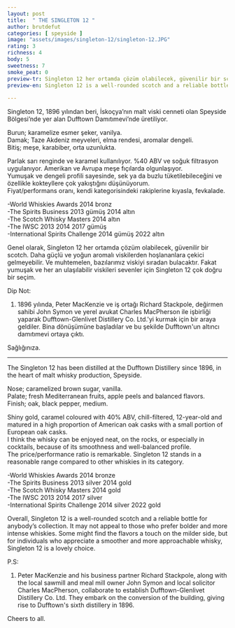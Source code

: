```yaml
---
layout: post
title:  " THE SINGLETON 12 "
author: brutdefut
categories: [ speyside ]
image: "assets/images/singleton-12/singleton-12.JPG"
rating: 3
richness: 4
body: 5
sweetness: 7
smoke_peat: 0
preview-tr: Singleton 12 her ortamda çözüm olabilecek, güvenilir bir scotch.                 
preview-en: Singleton 12 is a well-rounded scotch and a reliable bottle for anybody’s collection.           
     
---
```


Singleton 12, 1896 yılından beri, İskoçya’nın malt viski cenneti olan Speyside Bölgesi’nde yer alan Dufftown Damıtımevi’nde üretiliyor.  

Burun; karamelize esmer şeker, vanilya.  
Damak; Taze Akdeniz meyveleri, elma rendesi, aromalar dengeli.     
Bitiş; meşe, karabiber, orta uzunlukta.  

Parlak sarı renginde ve karamel kullanılıyor. %40 ABV ve soğuk filtrasyon uygulanıyor. Amerikan ve Avrupa meşe fıçılarda olgunlaşıyor.  
Yumuşak ve dengeli profili sayesinde, sek ya da buzlu tüketilebileceğini ve özellikle kokteyllere çok yakıştığını düşünüyorum.  
Fiyat/performans oranı, kendi kategorisindeki rakiplerine kıyasla, fevkalade.  

-World Whiskies Awards 2014 bronz  
-The Spirits Business 2013 gümüş 2014 altın  
-The Scotch Whisky Masters 2014 altın  
-The IWSC 2013 2014 2017 gümüş   
-International Spirits Challenge 2014 gümüş 2022 altın    

Genel olarak, Singleton 12 her ortamda çözüm olabilecek, güvenilir bir scotch. Daha güçlü ve yoğun aromalı viskilerden hoşlananlara çekici gelmeyebilir. Ve muhtemelen, bazılarımız viskiyi sıradan bulacaktır. Fakat yumuşak ve her an ulaşılabilir viskileri sevenler için Singleton 12 çok doğru bir seçim.   
 
Dip Not:  
1. 1896 yılında, Peter MacKenzie ve iş ortağı Richard Stackpole, değirmen sahibi John Symon ve yerel avukat Charles MacPherson ile işbirliği yaparak Dufftown-Glenlivet Distillery Co. Ltd.'yi kurmak için bir araya geldiler. Bina dönüşümüne başladılar ve bu şekilde Dufftown'un altıncı damıtımevi ortaya çıktı.  

Sağlığınıza.              
   
-----------------------------------------------

<p id="english"></p>

The Singleton 12 has been distilled at the Dufftown Distillery since 1896, in the heart of malt whisky production, Speyside. 

Nose; caramelized brown sugar, vanilla.  
Palate; fresh Mediterranean fruits, apple peels and balanced flavors.    
Finish; oak, black pepper, medium.   

Shiny gold, caramel coloured with 40% ABV, chill-filtered, 12-year-old and matured in a high proportion of American oak casks with a small portion of European oak casks.   
I think the whisky can be enjoyed neat, on the rocks, or especially in cocktails, because of its smoothness and well-balanced profile.  
The price/performance ratio is remarkable. Singleton 12 stands in a reasonable range compared to other whiskies in its category. 

-World Whiskies Awards 2014 bronze  
-The Spirits Business 2013 silver 2014 gold  
-The Scotch Whisky Masters 2014 gold  
-The IWSC 2013 2014 2017 silver   
-International Spirits Challenge 2014 silver 2022 gold   

Overall, Singleton 12 is a well-rounded scotch and a reliable bottle for anybody’s collection. It may not appeal to those who prefer bolder and more intense whiskies. Some might find the flavors a touch on the milder side, but for individuals who appreciate a smoother and more approachable whisky, Singleton 12 is a lovely choice.  

P.S:  
1. Peter MacKenzie and his business partner Richard Stackpole, along with the local sawmill and meal mill owner John Symon and local solicitor Charles MacPherson, collaborate to establish Dufftown-Glenlivet Distillery Co. Ltd. They embark on the conversion of the building, giving rise to Dufftown's sixth distillery in 1896.  

Cheers to all.  
      
      
